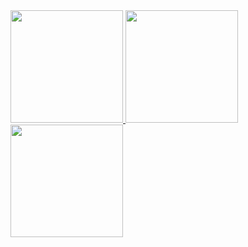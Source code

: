 <div>
<a href="https://github.com/joao-daniel-EM">
  <img height="180em" src="[![Anurag's GitHub stats](https://github-readme-stats.vercel.app/api?username=anuraghazra)](https://github.com/anuraghazra/github-readme-stats)"/>
<img height="180em" src="https://github-readme-stats.vercel.app/api/top-langs/?username=joao-daniel-EM&layout=compact&langs_count=7&theme=dracula"/>
<img height="180em" src="https://github-readme-stats.vercel.app/api?username=joao-daniel-EM&show_icons=true&theme=dracula&include_all_commits=true&count_private=true"/>
</div>
